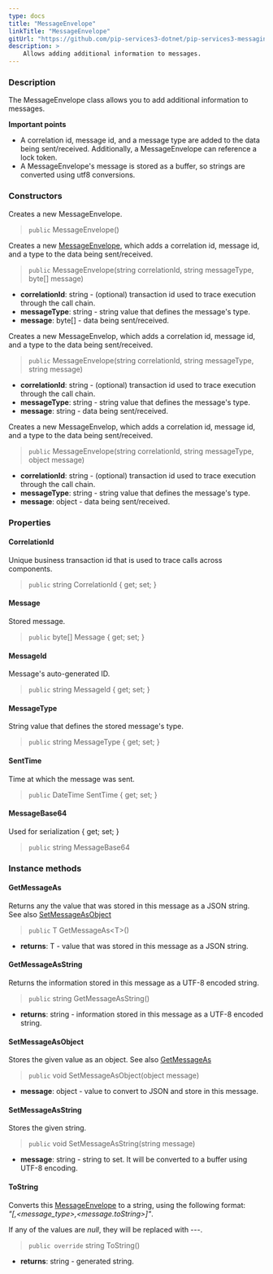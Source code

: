 ```yaml
---
type: docs
title: "MessageEnvelope"
linkTitle: "MessageEnvelope"
gitUrl: "https://github.com/pip-services3-dotnet/pip-services3-messaging-dotnet"
description: >
    Allows adding additional information to messages. 
---
```


### Description

The MessageEnvelope class allows you to add additional information to messages.

**Important points**

- A correlation id, message id, and a message type are added to the data being sent/received. Additionally, a MessageEnvelope can reference a lock token.
- A MessageEnvelope's message is stored as a buffer, so strings are converted using utf8 conversions.

### Constructors
Creates a new MessageEnvelope.

> `public` MessageEnvelope()

Creates a new [MessageEnvelope](), which adds a correlation id, message id, and a type to the data being sent/received.

> `public` MessageEnvelope(string correlationId, string messageType, byte[] message)

- **correlationId**: string - (optional) transaction id used to trace execution through the call chain.
- **messageType**: string - string value that defines the message's type.
- **message**: byte[] - data being sent/received.

Creates a new MessageEnvelop, which adds a correlation id, message id, and a
type to the data being sent/received.

> `public` MessageEnvelope(string correlationId, string messageType, string message)

- **correlationId**: string - (optional) transaction id used to trace execution through the call chain.
- **messageType**: string - string value that defines the message's type.
- **message**: string - data being sent/received.


Creates a new MessageEnvelop, which adds a correlation id, message id, and a
type to the data being sent/received.

> `public` MessageEnvelope(string correlationId, string messageType, object message)

- **correlationId**: string - (optional) transaction id used to trace execution through the call chain.
- **messageType**: string - string value that defines the message's type.
- **message**: object - data being sent/received.

### Properties


#### CorrelationId
Unique business transaction id that is used to trace calls across components.

> `public` string CorrelationId { get; set; }

#### Message
Stored message.

> `public` byte[] Message { get; set; }

#### MessageId
Message's auto-generated ID.

> `public` string MessageId { get; set; }

#### MessageType
String value that defines the stored message's type.

> `public` string MessageType { get; set; }

#### SentTime
Time at which the message was sent.

> `public` DateTime SentTime { get; set; }

#### MessageBase64
Used for serialization { get; set; }

> `public` string MessageBase64

</span>

### Instance methods

#### GetMessageAs
Returns any the value that was stored in this message as a JSON string.  
See also [SetMessageAsObject](#setmessageasobject)

> `public` T GetMessageAs\<T\>()

- **returns**: T - value that was stored in this message as a JSON string.

#### GetMessageAsString
Returns the information stored in this message as a UTF-8 encoded string.

> `public` string GetMessageAsString()

- **returns**: string - information stored in this message as a UTF-8 encoded string.

#### SetMessageAsObject
Stores the given value as an object.
See also [GetMessageAs](#getmessageas)

> `public` void SetMessageAsObject(object message)

- **message**: object -  value to convert to JSON and store in this message.

#### SetMessageAsString
Stores the given string.

> `public` void SetMessageAsString(string message)

- **message**: string - string to set. It will be converted to a buffer using UTF-8 encoding.


#### ToString
Converts this [MessageEnvelope]() to a string, using the following format:  
*"[<correlationId>,<message_type>,<message.toString>]"*.

If any of the values are *null*, they will be replaced with \-\-\-.

> `public override` string ToString()

- **returns**: string - generated string.

